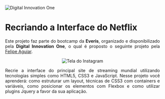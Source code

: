 
<img src="https://github.com/mcosta21/instagram-login-clone/blob/master/assets/digital-innovation-one.png?raw=true" alt="Digital Innovation One"/>
<h1>Recriando a Interface do Netflix</h1>

<p align="justify">
    Este projeto faz parte do bootcamp da <strong>Everis</strong>, organizado e disponibilizado pela <strong>Digital Innovation One</strong>, o qual é proposto o seguinte projeto pela <a href="https://www.linkedin.com/in/felipe-aguiar-047/">Felipe Aguiar</a>.
</p>

<p align="center">
<img src="https://github.com/mcosta21/instagram-login-clone/blob/master/assets/screen.png?raw=true" alt="Tela do Instagram" />
</p>

<p align="justify">Recrie a interface do principal site de streaming mundial utilizando tecnologias simples como HTML5, CSS3 e JavaScript. Nesse projeto você aprenderá: como estruturar um layout, técnicas de CSS3 com containers e variáveis, como posicionar os elementos com Flexbox e como utilizar plugins Jquery a favor da sua aplicação.</p>

